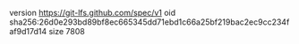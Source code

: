 version https://git-lfs.github.com/spec/v1
oid sha256:26d0e293bd89bf8ec665345dd71ebd1c66a25bf219bac2ec9cc234faf9d17d14
size 7808
